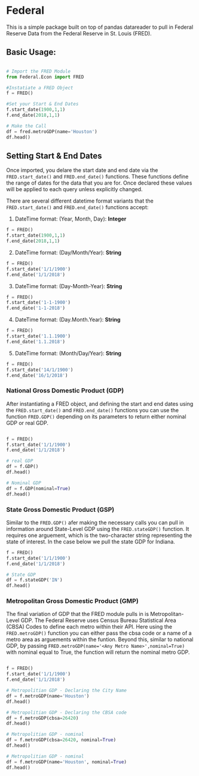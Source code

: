 # Federal

This is a simple package built on top of pandas datareader to pull in Federal Reserve Data from the Federal Reserve in St. Louis (FRED). 

## Basic Usage:

```python

# Import the FRED Module
from Federal.Econ import FRED

#Instatiate a FRED Object
f = FRED()

#Set your Start & End Dates
f.start_date(1900,1,1)
f.end_date(2018,1,1)

# Make the Call
df = fred.metroGDP(name='Houston')
df.head()

```

## Setting Start & End Dates 

Once imported, you delare the start date and end date via the `FRED.start_date()` and `FRED.end_date()` functions. These functions define the range of dates for the data that you are for. Once declared these values will be applied to each query unless explicitly changed. 

There are several different datetime format variants that the `FRED.start_date()` and `FRED.end_date()` functions accept: 

1. DateTime format: (Year, Month, Day): **Integer**
```python
f = FRED()
f.start_date(1900,1,1)
f.end_date(2018,1,1)
```

2. DateTime format: (Day/Month/Year): **String**
```python
f = FRED()
f.start_date('1/1/1900')
f.end_date('1/1/2018')
```

3. DateTime format: (Day-Month-Year): **String**
```python
f = FRED()
f.start_date('1-1-1900')
f.end_date('1-1-2018')
```

4. DateTime format: (Day.Month.Year): **String**
```python
f = FRED()
f.start_date('1.1.1900')
f.end_date('1.1.2018')
```

5. DateTime format: (Month/Day/Year): **String**
```python
f = FRED()
f.start_date('14/1/1900')
f.end_date('16/1/2018')
```

### National Gross Domestic Product (GDP) 

After instantiating a FRED object, and defining the start and end dates using the `FRED.start_date()` and `FRED.end_date()` functions you can use the function `FRED.GDP()` depending on its parameters to return either nominal GDP or real GDP. 

```python

f = FRED()
f.start_date('1/1/1900')
f.end_date('1/1/2018')

# real GDP
df = f.GDP()
df.head()

# Nominal GDP
df = f.GDP(nominal=True)
df.head()
```

### State Gross Domestic Product (GSP)

Similar to the `FRED.GDP()` afer making the necessary calls you can pull in information around State-Level GDP using the `FRED.stateGDP()` function. It requires one arguement, which is the two-character string representing the state of interest. In the case below we pull the state GDP for Indiana. 

```python
f = FRED()
f.start_date('1/1/1900')
f.end_date('1/1/2018')

# State GDP
df = f.stateGDP('IN')
df.head()
```

### Metropolitan Gross Domestic Product (GMP)

The final variation of GDP that the FRED module pulls in is Metropolitan-Level GDP. The Federal Reserve uses Census Bureau Statistical Area (CBSA) Codes to define each metro within their API. Here using the `FRED.metroGDP()` function you can either pass the cbsa code or a name of a metro area as arguements within the funtion. Beyond this, similar to national GDP, by passing `FRED.metroGDP(name='<Any Metro Name>',nominal=True)` with nominal equal to True, the function will return the nominal metro GDP. 


```python

f = FRED()
f.start_date('1/1/1900')
f.end_date('1/1/2018')

# Metropolitian GDP - Declaring the City Name
df = f.metroGDP(name='Houston')
df.head()

# Metropolitian GDP - Declaring the CBSA code
df = f.metroGDP(cbsa=26420)
df.head()

# Metropolitian GDP - nominal
df = f.metroGDP(cbsa=26420, nominal=True)
df.head()

# Metropolitian GDP - nominal
df = f.metroGDP(name='Houston', nominal=True)
df.head()
```
